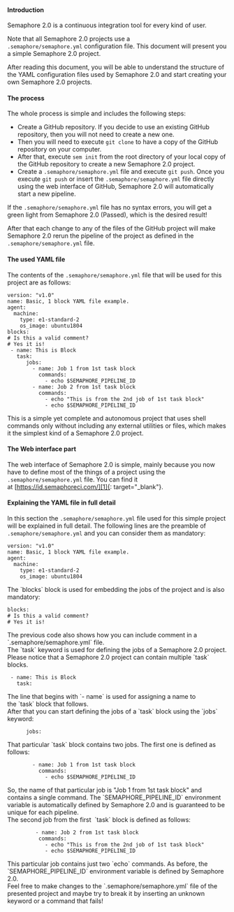#### Introduction

Semaphore 2.0 is a continuous integration tool for every kind of user.

Note that all Semaphore 2.0 projects use a 
`.semaphore/semaphore.yml` configuration file. This document will
present you a simple Semaphore 2.0 project.

After reading this document, you will be able to understand the
structure of the YAML configuration files used by Semaphore 2.0 and
start creating your own Semaphore 2.0 projects.

#### The process

The whole process is simple and includes the following steps:

* Create a GitHub repository. If you decide to use an existing GitHub
  repository, then you will not need to create a new one.
* Then you will need to execute `git clone` to have a copy of the GitHub
  repository on your computer.
* After that, execute `sem init` from the root directory of your local
  copy of the GitHub repository to create a new Semaphore 2.0 project.
* Create a `.semaphore/semaphore.yml` file and execute `git push`. Once
  you execute `git push` or insert the `.semaphore/semaphore.yml` file
  directly using the web interface of GitHub, Semaphore 2.0 will
  automatically start a new pipeline.

If the `.semaphore/semaphore.yml` file has no syntax errors, you will
get a green light from Semaphore 2.0 (Passed), which is the desired
result!

After that each change to any of the files of the GitHub project will
make Semaphore 2.0 rerun the pipeline of the project as defined in the
`.semaphore/semaphore.yml` file.

#### The used YAML file

The contents of the `.semaphore/semaphore.yml` file that will be used
for this project are as follows:

    version: "v1.0"
    name: Basic, 1 block YAML file example.
    agent:
      machine:
        type: e1-standard-2
        os_image: ubuntu1804
    blocks:
    # Is this a valid comment?
    # Yes it is!
     - name: This is Block
       task:
          jobs:
            - name: Job 1 from 1st task block
              commands:
                - echo $SEMAPHORE_PIPELINE_ID
            - name: Job 2 from 1st task block
              commands:
                - echo "This is from the 2nd job of 1st task block"
                - echo $SEMAPHORE_PIPELINE_ID

This is a simple yet complete and autonomous project that uses shell
commands only without including any external utilities or files, which
makes it the simplest kind of a Semaphore 2.0 project.

#### The Web interface part

The web interface of Semaphore 2.0 is simple, mainly because you now
have to define most of the things of a project using the
`.semaphore/semaphore.yml` file. You can find it
at [https://id.semaphoreci.com/][1]{: target="_blank"}.

#### Explaining the YAML file in full detail

In this section the `.semaphore/semaphore.yml` file used for this simple
project will be explained in full detail. The following lines are the
preamble of `.semaphore/semaphore.yml` and you can consider them as
mandatory:

    version: "v1.0"
    name: Basic, 1 block YAML file example.
    agent:
      machine:
        type: e1-standard-2
        os_image: ubuntu1804

<div>
The `blocks` block is used for embedding the jobs of the project and is
also mandatory:
</div>

    blocks:
    # Is this a valid comment?
    # Yes it is!

<div>
The previous code also shows how you can include comment in a
`.semaphore/semaphore.yml` file.
</div>

<div>
The `task` keyword is used for defining the jobs of a Semaphore 2.0
project. Please notice that a Semaphore 2.0 project can contain multiple
`task` blocks.
</div>

     - name: This is Block
       task:

<div>
The line that begins with `- name` is used for assigning a name to
the `task` block that follows. 
</div>

<div>
After that you can start defining the jobs of a `task` block using the
`jobs` keyword:
</div>

          jobs:

<div>
That particular `task` block contains two jobs. The first one is defined
as follows:
</div>

            - name: Job 1 from 1st task block
              commands:
                - echo $SEMAPHORE_PIPELINE_ID

<div>
So, the name of that particular job is "Job 1 from 1st task block" and
contains a single command. The `SEMAPHORE_PIPELINE_ID` environment
variable is automatically defined by Semaphore 2.0 and is guaranteed to
be unique for each pipeline.
</div>

<div>
The second job from the first  `task` block is defined as follows:
</div>

             - name: Job 2 from 1st task block
              commands:
                - echo "This is from the 2nd job of 1st task block"
                - echo $SEMAPHORE_PIPELINE_ID

<div markdown="1">
This particular job contains just two `echo` commands. As before, the
`SEMAPHORE_PIPELINE_ID` environment variable is defined by Semaphore
2.0.

</div>

<div>
Feel free to make changes to the `.semaphore/semaphore.yml` file of the
presented project and maybe try to break it by inserting an unknown
keyword or a command that fails!
</div>



[1]: https://id.semaphoreci.com/
